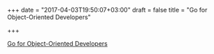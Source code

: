+++
date = "2017-04-03T19:50:07+03:00"
draft = false
title = "Go for Object-Oriented Developers"

+++

<p><a href="http://www.activestate.com/blog/2017/03/go-object-oriented-developers">Go for Object-Oriented Developers</a></p>